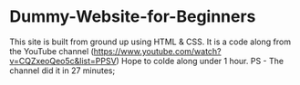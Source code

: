 # Dummy-Website-for-Beginners
This site is built from ground up using HTML &amp; CSS.
It is a code along from the YouTube channel (https://www.youtube.com/watch?v=CQZxeoQeo5c&list=PPSV)
Hope to colde along under 1 hour. PS - The channel did it in 27 minutes;

